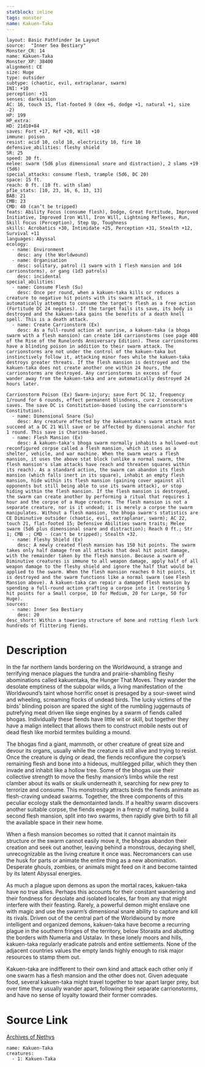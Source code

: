```yaml
---
statblock: inline
tags: monster
name: Kakuen-Taka
---
```

```statblock
layout: Basic Pathfinder 1e Layout
source:  "Inner Sea Bestiary"
Monster_CR: 14
name: Kakuen-Taka
Monster_XP: 38400
alignment: CE
size: Huge
type: outsider
subtype: (chaotic, evil, extraplanar, swarm)
INI: +10
perception: +31
senses: darkvision
AC: 16, touch 15, flat-footed 9 (dex +6, dodge +1, natural +1, size -2)
HP: 199
HP_extra: 
HD: 21d10+84
saves: Fort +17, Ref +20, Will +10
immune: poison
resist: acid 10, cold 10, electricity 10, fire 10
defensive_abilities: fleshy shield
SR: 25
speed: 30 ft.
melee: swarm (5d6 plus dimensional snare and distraction), 2 slams +19 (5d6)
special_attacks: consume flesh, trample (5d6, DC 20)
space: 15 ft.
reach: 0 ft. (10 ft. with slam)
pf1e_stats: [10, 23, 16, 6, 13, 13]
BAB: 21
CMB: 23
CMD: 40 (can’t be tripped)
feats: Ability Focus (consume flesh), Dodge, Great Fortitude, Improved Initiative, Improved Iron Will, Iron Will, Lightning Reflexes, Run, Skill Focus (Perception), Step Up, Toughness
skills: Acrobatics +30, Intimidate +25, Perception +31, Stealth +12, Survival +11
languages: Abyssal
ecology:
  - name: Environment
    desc: any (the Worldwound)
  - name: Organisation
    desc: solitary, patrol (1 swarm with 1 flesh mansion and 1d4 carrionstorms), or gang (1d3 patrols)
    desc: incidental
special_abilities:
  - name: Consume Flesh (Su)
    desc: Once per round, when a kakuen-taka kills or reduces a creature to negative hit points with its swarm attack, it automatically attempts to consume the target's flesh as a free action (Fortitude DC 24 negates). If the target fails its save, its body is destroyed and the kakuen-taka gains the benefits of a death knell spell. This is a death attack.
  - name: Create Carrionstorm (Ex)
    desc: As a full-round action at sunrise, a kakuen-taka (a bhoga swarm with a flesh mansion) can create 1d4 carrionstorms (see page 408 of the Rise of the Runelords Anniversary Edition). These carrionstorms have a blinding poison in addition to their swarm attack. The carrionstorms are not under the control of the kakuen-taka but instinctively follow it, attacking minor foes while the kakuen-taka destroys greater threats. If the flesh mansion is destroyed and the kakuen-taka does not create another one within 24 hours, the carrionstorms are destroyed. Any carrionstorms in excess of four wander away from the kakuen-taka and are automatically destroyed 24 hours later.

Carrionstorm Poison (Ex) Swarm-injury; save Fort DC 12, frequency 1/round for 6 rounds, effect permanent blindness, cure 2 consecutive saves. The save DC is Constitution-based (using the carrionstorm's Constitution).
  - name: Dimensional Snare (Su)
    desc: Any creature affected by the kakuentaka's swarm attack must succeed at a DC 21 Will save or be affected by dimensional anchor for 1 round. This save is Charisma-based.
  - name: Flesh Mansion (Ex)
    desc: A kakuen-taka's bhoga swarm normally inhabits a hollowed-out reconfigured corpse called a flesh mansion, which it uses as a shelter, vehicle, and war machine. When the swarm wears a flesh mansion, it uses the above stat block (unlike a normal swarm, the flesh mansion's slam attacks have reach and threaten squares within its reach). As a standard action, the swarm can abandon its flesh mansion (which falls inert in its square), inhabit an empty flesh mansion, hide within its flesh mansion (gaining cover against all opponents but still being able to use its swarm attack), or stop hiding within the flesh mansion. If the flesh mansion is destroyed, the swarm can create another by performing a ritual that requires 1 hour and the corpse of a Huge creature. The flesh mansion is not a separate creature, nor is it undead; it is merely a corpse the swarm manipulates. Without a flesh mansion, the bhoga swarm's statistics are CE Diminutive outsider (chaotic, evil, extraplanar, swarm); AC 22, touch 21, flat-footed 15; Defensive Abilities swarm traits; Melee swarm (5d6 plus dimensional snare and distraction); Reach 0 ft.; Str 1; CMB -; CMD - (can't be tripped); Stealth +32.
  - name: Fleshy Shield (Ex)
    desc: A newly created flesh mansion has 150 hit points. The swarm takes only half damage from all attacks that deal hit point damage, with the remainder taken by the flesh mansion. Because a swarm of Diminutive creatures is immune to all weapon damage, apply half of all weapon damage to the fleshy shield and ignore the half that would be applied to the swarm. When the flesh mansion reaches 0 hit points, it is destroyed and the swarm functions like a normal swarm (see Flesh Mansion above). A kakuen-taka can repair a damaged flesh mansion by spending a full-round action grafting a corpse into it (restoring 5 hit points for a Small corpse, 10 for Medium, 20 for Large, 50 for Huge).
sources:
  - name: Inner Sea Bestiary
    desc: 20
desc_short: Within a towering structure of bone and rotting flesh lurk hundreds of flittering fiends.
```
# Description
In the far northern lands bordering on the Worldwound, a strange and terrifying menace plagues the tundra and prairie-shambling fleshy abominations called kakuentaka, the Hunger That Moves. They wander the desolate emptiness of the subpolar wilds, a living manifestation of the Worldwound’s taint whose horrific onset is presaged by a sour-sweet wind and wheeling, screaming flocks of undead birds. The lucky victims of the birds’ blinding poison are spared the sight of the rumbling juggernauts of putrefying meat driven like siege engines by a swarm of fiends called bhogas. Individually these fiends have little wit or skill, but together they have a malign intellect that allows them to construct mobile nests out of dead flesh like morbid termites building a mound.

The bhogas find a giant, mammoth, or other creature of great size and devour its organs, usually while the creature is still alive and trying to resist. Once the creature is dying or dead, the fiends reconfigure the corpse’s remaining flesh and bone into a hideous, multilegged pillar, which they then invade and inhabit like a hollow tree. Some of the bhogas use their collective strength to move the fleshy mansion’s limbs while the rest clamber about its walls or skulk underneath it, searching for new prey to terrorize and consume. This monstrosity attracts birds the fiends animate as flesh-craving undead swarms. Together, the three components of this peculiar ecology stalk the demontainted lands. If a healthy swarm discovers another suitable corpse, the fiends engage in a frenzy of mating, build a second flesh mansion, split into two swarms, then rapidly give birth to fill all the available space in their new home.

When a flesh mansion becomes so rotted that it cannot maintain its structure or the swarm cannot easily move it, the bhogas abandon their creation and seek out another, leaving behind a monstrous, decaying shell, unrecognizable as the living creature it once was. Necromancers can use the husk for parts or animate the entire thing as a new abomination. Desperate ghouls, zombies, or animals might feed on it and become tainted by its latent Abyssal energies.

As much a plague upon demons as upon the mortal races, kakuen-taka have no true allies. Perhaps this accounts for their constant wandering and their fondness for desolate and isolated locales, far from any that might interfere with their feasting. Rarely, a powerful demon might enslave one with magic and use the swarm’s dimensional snare ability to capture and kill its rivals. Driven out of the central part of the Worldwound by more intelligent and organized demons, kakuen-taka have become a recurring plague in the southern fringes of the territory, below Storasta and abutting the borders with Numeria and Ustalav. In these lonely moors and hills, kakuen-taka regularly eradicate patrols and entire settlements. None of the adjacent countries values the empty lands highly enough to risk major resources to stamp them out.

Kakuen-taka are indifferent to their own kind and attack each other only if one swarm has a flesh mansion and the other does not. Given adequate food, several kakuen-taka might travel together to tear apart larger prey, but over time they usually wander apart, following their separate carrionstorms, and have no sense of loyalty toward their former comrades.
# Source Link
[Archives of Nethys](https://aonprd.com/MonsterDisplay.aspx?ItemName=Kakuen-Taka)
```encounter-table
name: Kakuen-Taka
creatures:
  - 1: Kakuen-Taka
```
